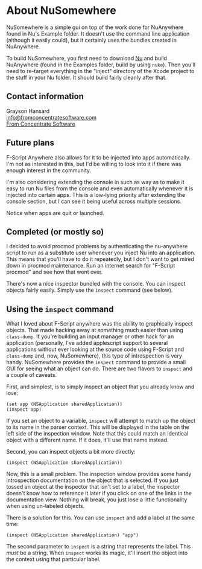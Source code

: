 # About NuSomewhere

NuSomewhere is a simple gui on top of the work done for NuAnywhere found in Nu's Example folder.  It doesn't use the command line application (although it easily could), but it certainly uses the bundles created in NuAnywhere.

To build NuSomewhere, you first need to download [Nu](http://github.com/timburks/nu/tree/master) and build NuAnywhere (found in the Examples folder, build by using `nuke`).  Then you'll need to re-target everything in the "inject" directory of the Xcode project to the stuff in your Nu folder.  It should build fairly cleanly after that.

## Contact information

Grayson Hansard  
info@fromconcentratesoftware.com  
[From Concentrate Software](http://www.fromconcentratesoftware.com/)

## Future plans

F-Script Anywhere also allows for it to be injected into apps automatically.  I'm not as interested in this, but I'd be willing to look into it if there was enough interest in the community.

I'm also considering extending the console in such as way as to make it easy to run Nu files from the console and even automatically whenever it is injected into certain apps.  This is a low-lying priority after extending the console section, but I can see it being useful across multiple sessions.

Notice when apps are quit or launched.

## Completed (or mostly so)

I decided to avoid procmod problems by authenticating the nu-anywhere script to run as a substitute user whenever you inject Nu into an application.  This means that you'll have to do it repeatedly, but I don't want to get mired down in procmod maintenance.  Run an internet search for "F-Script procmod" and see how that went over.

There's now a nice inspector bundled with the console.  You can inspect objects fairly easily.  Simply use the `inspect` command (see below).

## Using the `inspect` command

What I loved about F-Script anywhere was the ability to graphically inspect objects.  That made hacking away at something much easier than using `class-dump`.  If you're building an input manager or other hack for an application (personally, I've added applescript support to several applications without ever looking at the source code using F-Script and `class-dump` and, now, NuSomewhere), this type of introspection is very handy.  NuSomewhere provides the `inspect` command to provide a small GUI for seeing what an object can do.  There are two flavors to `inspect` and a couple of caveats.

First, and simplest, is to simply inspect an object that you already know and love:

	(set app (NSApplication sharedApplication))
	(inspect app)

If you set an object to a variable, `inspect` will attempt to match up the object to its name in the parser context.  This will be displayed in the table on the left side of the inspection window.  Note that this could match an identical object with a different name.  If it does, it'll use that name instead.

Second, you can inspect objects a bit more directly:

	(inspect (NSApplication sharedApplication))

Now, this is a small problem.  The inspection window provides some handy introspection documentation on the object that is selected.  If you just tossed an object at the inspector that isn't set to a label, the inspector doesn't know how to reference it later if you click on one of the links in the documentation view.  Nothing will break, you just lose a little functionality when using un-labeled objects.

There is a solution for this.  You can use `inspect` and add a label at the same time:

	(inspect (NSApplication sharedApplication) "app")

The second parameter to `inspect` is a string that represents the label.  This *must* be a string.  When `inspect` works its magic, it'll insert the object into the context using that particular label.
